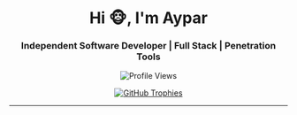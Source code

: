 <h1 align="center">Hi 🐵, I'm Aypar</h1>
<h3 align="center">Independent Software Developer | Full Stack | Penetration Tools</h3>

<p align="center">
  <img src="https://komarev.com/ghpvc/?username=ayparpoyraz&label=Profile%20views&color=0e75b6&style=flat" alt="Profile Views" />
</p>

<p align="center">
  <a href="https://github.com/ryo-ma/github-profile-trophy">
    <img src="https://github-profile-trophy.vercel.app/?username=ayparpoyraz" alt="GitHub Trophies" />
  </a>
</p>

---
